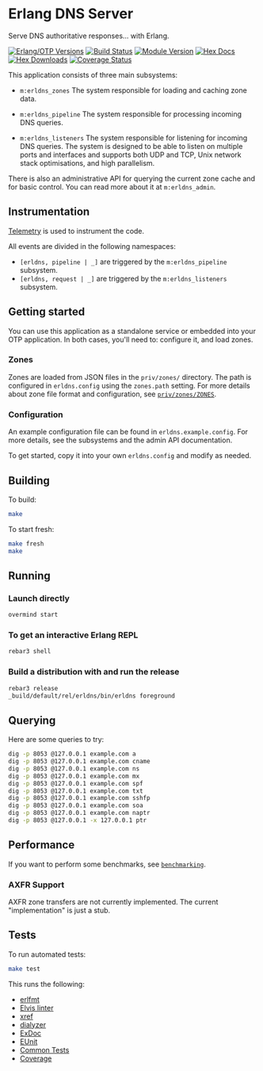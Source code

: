 # Erlang DNS Server

Serve DNS authoritative responses... with Erlang.

[![Erlang/OTP Versions](https://img.shields.io/badge/erlang%2Fotp-27%7C28-blue)](https://www.erlang.org)
[![Build Status](https://github.com/dnsimple/erldns/actions/workflows/ci.yml/badge.svg)](https://github.com/dnsimple/erldns/actions/workflows/ci.yml)
[![Module Version](https://img.shields.io/hexpm/v/erldns.svg)](https://hex.pm/packages/erldns)
[![Hex Docs](https://img.shields.io/badge/hex-docs-lightgreen.svg)](https://hexdocs.pm/erldns/)
[![Hex Downloads](https://img.shields.io/hexpm/dt/erldns.svg)](https://hex.pm/packages/erldns)
[![Coverage Status](https://coveralls.io/repos/github/dnsimple/erldns/badge.svg?branch=main)](https://coveralls.io/github/dnsimple/erldns?branch=main)

This application consists of three main subsystems:

- `m:erldns_zones`
The system responsible for loading and caching zone data.

- `m:erldns_pipeline`
The system responsible for processing incoming DNS queries.

- `m:erldns_listeners`
The system responsible for listening for incoming DNS queries. The system is designed to be able to listen on multiple ports and interfaces and supports both UDP and TCP, Unix network stack optimisations, and high parallelism.

There is also an administrative API for querying the current zone cache and for basic control.
You can read more about it at `m:erldns_admin`.

## Instrumentation

[Telemetry](https://hex.pm/packages/telemetry) is used to instrument the code.

All events are divided in the following namespaces:

- `[erldns, pipeline | _]` are triggered by the `m:erldns_pipeline` subsystem.
- `[erldns, request | _]` are triggered by the `m:erldns_listeners` subsystem.

## Getting started

You can use this application as a standalone service or embedded into your OTP application. In both
cases, you'll need to: configure it, and load zones.

### Zones

Zones are loaded from JSON files in the `priv/zones/` directory. The path is configured in `erldns.config` using the `zones.path` setting. For more details about zone file format and configuration, see [`priv/zones/ZONES`](priv/zones/ZONES.md).

### Configuration

An example configuration file can be found in `erldns.example.config`. For more details, see the
subsystems and the admin API documentation.

To get started, copy it into your own `erldns.config` and modify as needed.

## Building

To build:

```sh
make
```

To start fresh:

```sh
make fresh
make
```

## Running

### Launch directly

```sh
overmind start
```

### To get an interactive Erlang REPL

```sh
rebar3 shell
```

### Build a distribution with and run the release

```sh
rebar3 release
_build/default/rel/erldns/bin/erldns foreground
```

## Querying

Here are some queries to try:

```sh
dig -p 8053 @127.0.0.1 example.com a
dig -p 8053 @127.0.0.1 example.com cname
dig -p 8053 @127.0.0.1 example.com ns
dig -p 8053 @127.0.0.1 example.com mx
dig -p 8053 @127.0.0.1 example.com spf
dig -p 8053 @127.0.0.1 example.com txt
dig -p 8053 @127.0.0.1 example.com sshfp
dig -p 8053 @127.0.0.1 example.com soa
dig -p 8053 @127.0.0.1 example.com naptr
dig -p 8053 @127.0.0.1 -x 127.0.0.1 ptr
```

## Performance

If you want to perform some benchmarks, see [`benchmarking`](./BENCHMARKING.md).

### AXFR Support

AXFR zone transfers are not currently implemented. The current "implementation" is just a stub.

## Tests

To run automated tests:

```sh
make test
```

This runs the following:

- [erlfmt](https://hex.pm/packages/erlfmt)
- [Elvis linter](https://hex.pm/packages/elvis_core)
- [xref](https://www.erlang.org/doc/apps/tools/xref.html)
- [dialyzer](https://www.erlang.org/doc/apps/dialyzer/dialyzer.html)
- [ExDoc](https://hexdocs.pm/ex_doc/readme.html)
- [EUnit](https://www.erlang.org/doc/apps/eunit/chapter.html)
- [Common Tests](https://www.erlang.org/doc/apps/common_test/ct.html)
- [Coverage](https://www.erlang.org/doc/apps/tools/cover.html)
